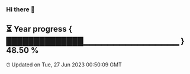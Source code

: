 ### Hi there 👋
⏳ Year progress { ██████████████▁▁▁▁▁▁▁▁▁▁▁▁▁▁▁▁ } 48.50 %
---
⏰ Updated on Tue, 27 Jun 2023 00:50:09 GMT

